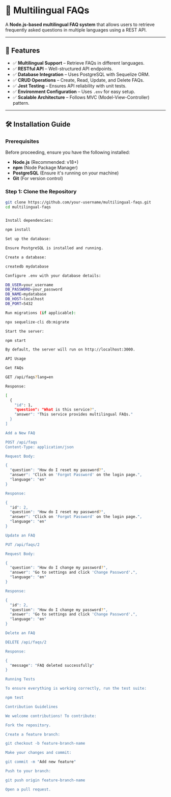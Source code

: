 # 📖 Multilingual FAQs

A **Node.js-based multilingual FAQ system** that allows users to retrieve frequently asked questions in multiple languages using a REST API.

---

## 🚀 Features

- ✅ **Multilingual Support** – Retrieve FAQs in different languages.
- ✅ **RESTful API** – Well-structured API endpoints.
- ✅ **Database Integration** – Uses PostgreSQL with Sequelize ORM.
- ✅ **CRUD Operations** – Create, Read, Update, and Delete FAQs.
- ✅ **Jest Testing** – Ensures API reliability with unit tests.
- ✅ **Environment Configuration** – Uses `.env` for easy setup.
- ✅ **Scalable Architecture** – Follows MVC (Model-View-Controller) pattern.

---

## 🛠 Installation Guide

### **Prerequisites**
Before proceeding, ensure you have the following installed:

- **Node.js** (Recommended: v18+)
- **npm** (Node Package Manager)
- **PostgreSQL** (Ensure it's running on your machine)
- **Git** (For version control)

### **Step 1: Clone the Repository**
```sh
git clone https://github.com/your-username/multilingual-faqs.git
cd multilingual-faqs


Install dependencies:

npm install

Set up the database:

Ensure PostgreSQL is installed and running.

Create a database:

createdb mydatabase

Configure .env with your database details:

DB_USER=your_username
DB_PASSWORD=your_password
DB_NAME=mydatabase
DB_HOST=localhost
DB_PORT=5432

Run migrations (if applicable):

npx sequelize-cli db:migrate

Start the server:

npm start

By default, the server will run on http://localhost:3000.

API Usage

Get FAQs

GET /api/faqs?lang=en

Response:

[
  {
    "id": 1,
    "question": "What is this service?",
    "answer": "This service provides multilingual FAQs."
  }
]

Add a New FAQ

POST /api/faqs
Content-Type: application/json

Request Body:

{
  "question": "How do I reset my password?",
  "answer": "Click on 'Forgot Password' on the login page.",
  "language": "en"
}

Response:

{
  "id": 2,
  "question": "How do I reset my password?",
  "answer": "Click on 'Forgot Password' on the login page.",
  "language": "en"
}

Update an FAQ

PUT /api/faqs/2

Request Body:

{
  "question": "How do I change my password?",
  "answer": "Go to settings and click 'Change Password'.",
  "language": "en"
}

Response:

{
  "id": 2,
  "question": "How do I change my password?",
  "answer": "Go to settings and click 'Change Password'.",
  "language": "en"
}

Delete an FAQ

DELETE /api/faqs/2

Response:

{
  "message": "FAQ deleted successfully"
}

Running Tests

To ensure everything is working correctly, run the test suite:

npm test

Contribution Guidelines

We welcome contributions! To contribute:

Fork the repository.

Create a feature branch:

git checkout -b feature-branch-name

Make your changes and commit:

git commit -m "Add new feature"

Push to your branch:

git push origin feature-branch-name

Open a pull request.
